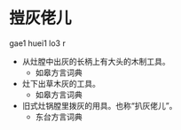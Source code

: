 # 㨟灰佬儿
gae1 huei1 lo3 r
+ 从灶膛中出灰的长柄上有大头的木制工具。
  * 如皋方言词典
+ 灶下出草木灰的工具。
  * 如皋方言词典
+ 旧式灶锅膛里拨灰的用具。也称“扒灰佬儿”。
  * 东台方言词典
